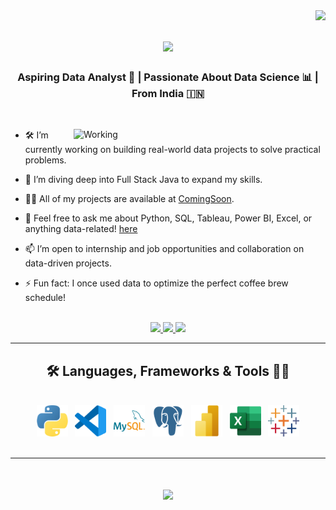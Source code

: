<img align="right" src="https://visitor-badge.laobi.icu/badge?page_id=SekharUppuluri.SekharUppuluri" />

<h1 align="center">
  <img src="https://readme-typing-svg.herokuapp.com/?font=Righteous&size=35&center=true&vCenter=true&width=600&height=70&duration=4000&color=FF5733&lines=Hi+There!+👋;+Hello,+Greetings+Data+Leaders!+🚀;+I'm+Sekhar+Uppuluri!;+Welcome+to+My+GitHub+Profile!" />
</h1>


<h3 align="center">
Aspiring Data Analyst 🚀 | Passionate About Data Science 📊 | From India 🇮🇳
</h3>

<br/>

<div>
  <img align="right" alt="Working" width="403" src="https://user-images.githubusercontent.com/55389276/140866485-8fb1c876-9a8f-4d6a-98dc-08c4981eaf70.gif">
  
  <!-- 
      <p align="left">
        <a href="https://twitter.com/gvfghk" target="blank">
          <img src="https://img.shields.io/twitter/follow/gvfghk?logo=twitter&style=for-the-badge" alt="twitter" />
        </a>
      </p>
  -->

- 🛠️ I’m currently working on building real-world data projects to solve practical problems.
  
- 🌱 I’m diving deep into Full Stack Java to expand my skills.
  
- 👨‍💻 All of my projects are available at [ComingSoon](ComingSoon).
  
- 💬 Feel free to ask me about Python, SQL, Tableau, Power BI, Excel, or anything data-related! [here](https://github.com/SekharUppuluri/SekharUppuluri/issues)
  
- 📫 I’m open to internship and job opportunities and collaboration on data-driven projects.
  
- ⚡ Fun fact: I once used data to optimize the perfect coffee brew schedule!

    
  </p>
  
<br>

<div align="center"> 
  <a href="mailto:sekharuppuluri3@gmail.com">
    <img src="https://img.shields.io/badge/Gmail-333333?style=for-the-badge&logo=gmail&logoColor=red" />
  </a>
  <a href="comingsoon" target="_blank">
    <img src="https://img.shields.io/badge/LinkedIn-0077B5?style=for-the-badge&logo=linkedin&logoColor=white" target="_blank" />
  </a>
  <a href="https://comingsoon.github.io" target="_blank">
     <img src="https://img.shields.io/badge/Portfolio-FF5722?style=for-the-badge&logo=todoist&logoColor=white" target="_blank" /> 
  </a>
</div>

<hr/>

<h2 align="center">🛠️ Languages, Frameworks & Tools 🧑‍🏭</h2>
<br/>

<div align="center">
<!-- 
    <img src="./Icons/html.png" alt="HTML" width="100" height="100" />
    <img src="./Icons/css.png" alt="CSS" width="100" height="100" />
    <img src="./Icons/js.png" alt="JavaScript" width="100" height="100" /> 
    <img src="./Icons/nodejs.png" alt="Node.js" width="100" height="100" />
    <img src="./assets/git.png" alt="Git" width="100" height="100" />
    <img src="./assets/docker.png" alt="Docker" width="100" height="100" />
--> 
   <img src="./Icons/python-icon.png" alt="Python" width="50" height="50" />&nbsp;&nbsp;
    <img src="./Icons/visual-studio-code-icon.png" alt="VS Code" width="50" height="50" />&nbsp;&nbsp;
    <img src="./Icons/mysql-icon.png" alt="MySQL" width="50" height="50" />&nbsp;&nbsp;
    <img src="./Icons/postgresql-icon.png" alt="postgresql" width="50" height="50" />&nbsp;&nbsp;
    <img src="./Icons/power-bi-icon.png" alt="Power BI" width="50" height="50" />&nbsp;&nbsp;
    <img src="./Icons/microsoft-excel-icon.png" alt="Excel" width="50" height="50" />&nbsp;&nbsp;
    <img src="./Icons/tableau-icon.png" alt="Tableau" width="50" height="50" />

</div>

<br/>
<hr/>

<div align="center">
  <h1>
    <img src="https://readme-typing-svg.herokuapp.com/?font=Righteous&size=35&center=true&vCenter=true&width=800&height=70&duration=4000&color=FF5733&lines=Thank+You+for+visiting+my+GitHub+Profile!+🎉;+Looking+forward+to+potential+collaborations!+🤝;+Have+a+great+day!+😊" />
  </h1>

</div>


